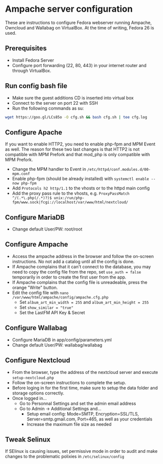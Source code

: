 # Ampache server configuration
These are instructions to configure Fedora webserver running Ampache, Owncloud and Wallabag on VirtualBox. At the time of writing, Fedora 26 is used.

## Prerequisites
- Install Fedora Server
- Configure port forwarding (22, 80, 443) in your internet router and through VirtualBox.

## Run config bash file
- Make sure the guest additions CD is inserted into virtual box
- Connect to the server on port 22 with SSH
- Run the following commands as su:
 ```bash
 wget https://goo.gl/LCs85o -O cfg.sh && bash cfg.sh | tee cfg.log
```

## Configure Apache
If you want to enable HTTP2, you need to enable php-fpm and MPM Event as well. The reason for these two last changes is that HTTP2 is not compatible with MPM Prefork and that mod_php is only compatible with MPM Prefork.
- Change the MPM handler to Event in `/etc/httpd/conf.modules.d/00-mpm.conf`
- Enable php-fpm (should be already installed) with `systemctl enable --now php-fpm`
- Add `Protocols h2 http/1.1` to the vhosts or to the httpd main config
- Add the proxy pass rule to the vhosts, e.g. `ProxyPassMatch ^/(.*\.php(/.*)?)$ unix:/run/php-fpm/www.sock|fcgi://localhost/var/www/html/nextcloud/`

## Configure MariaDB
- Change default User/PW: root/root

## Configure Ampache
- Access the ampache address in the browser and follow the on-screen instructions. No not add a catalog until all the config is done.
- If Ampache complains that it can't connect to the database, you may need to copy the config file from the repo, set `use_auth = false` temporarily in order to create the first user from the app.
- If Ampache complains that the config file is unreadeable, press the orange "Write" button.
- Edit the config file with `nano /var/www/html/ampache/config/ampache.cfg.php`
  - Set `album_art_min_width = 255` and `album_art_min_height = 255`
  - Set `show_similar = "true"`
  - Set the LastFM API Key & Secret

## Configure Wallabag
- Configure MariaDB in app/config/parameters.yml
- Change default User/PW: wallabag/wallabag

## Configure Nextcloud
- From the browser, type the address of the nextcloud server and execute `setup-nextcloud.php`
- Follow the on-screen instructions to complete the setup.
- Before loging in for the first time, make sure to setup the data folder and storage options correctly.
- Once logged in...
  - Go to Personnal Settings and set the admin email address
  - Go to Admin -> Additional Settings and...
    - Setup email config: Mode=SMTP, Encryption=SSL/TLS, Server=smtp.gmail.com, Port=465, as well as your credentials
    - Increase the maximum file size as needed

## Tweak Selinux
If SElinux is causing issues, set permissive mode in order to audit and make changes to the problematic polixies in `/etc/selinux/config`
